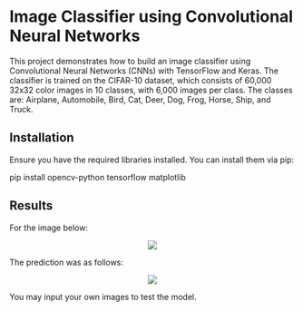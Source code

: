 # Image Classifier using Convolutional Neural Networks

This project demonstrates how to build an image classifier using Convolutional Neural Networks (CNNs) with TensorFlow and Keras. The classifier is trained on the CIFAR-10 dataset, which consists of 60,000 32x32 color images in 10 classes, with 6,000 images per class. The classes are: Airplane, Automobile, Bird, Cat, Deer, Dog, Frog, Horse, Ship, and Truck.

## Installation

Ensure you have the required libraries installed. You can install them via pip:

pip install opencv-python tensorflow matplotlib

## Results
For the image below:
<p align="center">
<image src="https://github.com/HafsaRafique/Image-Classifier-using-Neural-Network/blob/main/images_to_test/Cat2.jpeg">
</p>
  
The prediction was as follows:

<p align="center">
<image src="https://github.com/HafsaRafique/Image-Classifier-using-Neural-Network/blob/main/images_to_test/prediction1.png">
</p>

You may input your own images to test the model.
